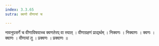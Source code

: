 ```yaml
---
index: 3.3.65
sutra: क्वणो वीणायां च

---
```

 नावनुपसर्गे च वीणाविषयाच्च क्वणतेरप् वा स्यात् । वीणाग्रहणं प्राद्यर्थम् । निक्वणः । निक्वाणः । क्वणः । क्वाणः । वीणायां तु । प्रक्वणः । प्रक्वाणः ॥